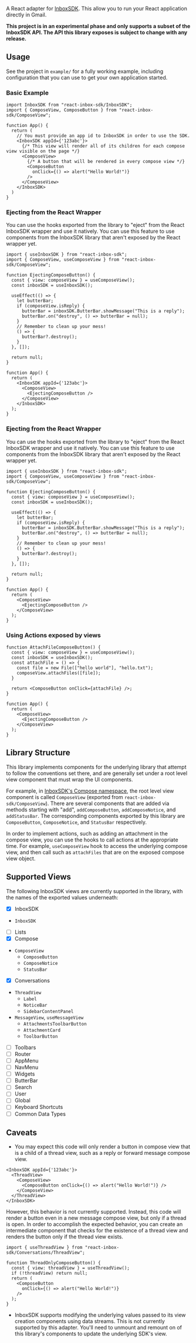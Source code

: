 A React adapter for [InboxSDK](https://inboxsdk.github.io/inboxsdk-docs/). This allow you to run your React application directly in Gmail.

**This project is in an experimental phase and only supports a subset of the InboxSDK API. The API this library exposes is subject to change with any release.**

## Usage
See the project in `example/` for a fully working example, including configuration that you can use to get your own application started.

### Basic Example
```tsx
import InboxSDK from "react-inbox-sdk/InboxSDK";
import { ComposeView, ComposeButton } from "react-inbox-sdk/ComposeView";

function App() {
  return (
    // You must provide an app id to InboxSDK in order to use the SDK.
    <InboxSDK appId={'123abc'}>
      {/* This view will render all of its children for each compose view visible on the page */}
      <ComposeView>
        {/* A button that will be rendered in every compose view */}
        <ComposeButton
          onClick={() => alert("Hello World!")}
        />
      </ComposeView>
    </InboxSDK>
  )
}
```

### Ejecting from the React Wrapper
You can use the hooks exported from the library to "eject" from the React InboxSDK wrapper and use it natively.
You can use this feature to use components from the InboxSDK library that aren't exposed by the React wrapper yet.
```tsx
import { useInboxSDK } from "react-inbox-sdk";
import { ComposeView, useComposeView } from "react-inbox-sdk/ComposeView";

function EjectingComposeButton() {
  const { view: composeView } = useComposeView();
  const inboxSDK = useInboxSDK();

  useEffect(() => {
    let butterBar;
    if (composeView.isReply) {
      butterBar = inboxSDK.ButterBar.showMessage("This is a reply");
      butterBar.on("destroy", () => butterBar = null);
    }
    // Remember to clean up your mess!
    () => {
      butterBar?.destroy();
    }
  }, []);
  
  return null;
}

function App() {
  return (
    <InboxSDK appId={'123abc'}>
      <ComposeView>
        <EjectingComposeButton />
      </ComposeView>
    </InboxSDK>
  );
}
```

### Ejecting from the React Wrapper
You can use the hooks exported from the library to "eject" from the React InboxSDK wrapper and use it natively.
You can use this feature to use components from the InboxSDK library that aren't exposed by the React wrapper yet.
```tsx
import { useInboxSDK } from "react-inbox-sdk";
import { ComposeView, useComposeView } from "react-inbox-sdk/ComposeView";

function EjectingComposeButton() {
  const { view: composeView } = useComposeView();
  const inboxSDK = useInboxSDK();

  useEffect(() => {
    let butterBar;
    if (composeView.isReply) {
      butterBar = inboxSDK.ButterBar.showMessage("This is a reply");
      butterBar.on("destroy", () => butterBar = null);
    }
    // Remember to clean up your mess!
    () => {
      butterBar?.destroy();
    }
  }, []);
  
  return null;
}

function App() {
  return (
    <ComposeView>
      <EjectingComposeButton />
    </ComposeView>
  );
}
```

### Using Actions exposed by views
```tsx
function AttachFileComposeButton() {
  const { view: composeView } = useComposeView();
  const inboxSDK = useInboxSDK();
  const attachFile = () => {
    const file = new File(["hello world"], "hello.txt");
    composeView.attachFiles([file]);
  }
  
  return <ComposeButton onClick={attachFile} />;
}

function App() {
  return (
    <ComposeView>
      <EjectingComposeButton />
    </ComposeView>
  );
}
```


## Library Structure
This library implements components for the underlying library that attempt to follow the conventions set there,
and are generally set under a root level view component that must wrap the UI components.


For example, in [InboxSDK's Compose namespace](https://inboxsdk.github.io/inboxsdk-docs/compose/),
the root level view component is called `ComposeView` (exported from `react-inbox-sdk/ComposeView`).
There are several components that are added via methods starting with "add", `addComposeButton`, `addComposeNotice`, and `addStatusBar`.
The corresponding components exported by this library are `ComposeButton`, `ComposeNotice`, and `StatusBar` respectively.

In order to implement actions, such as adding an attachment in the compose view,
you can use the hooks to call actions at the appropriate time.
For example, `useComposeView` hook to access the underlying compose view,
and then call such as `attachFiles` that are on the exposed compose view object.


## Supported Views
The following InboxSDK views are currently supported in the library, with the names of the exported values underneath:
- [x] InboxSDK
- `InboxSDK`
- [ ] Lists
- [x] Compose
- `ComposeView`
  - `ComposeButton`
  - `ComposeNotice`
  - `StatusBar`
- [x] Conversations
- `ThreadView`
  - `Label`
  - `NoticeBar`
  - `SidebarContentPanel`
- `MessageView`, `useMessageView`
  - `AttachmentsToolbarButton`
  - `AttachmentCard`
  - `ToolbarButton`
- [ ] Toolbars
- [ ] Router
- [ ] AppMenu
- [ ] NavMenu
- [ ] Widgets
- [ ] ButterBar
- [ ] Search
- [ ] User
- [ ] Global
- [ ] Keyboard Shortcuts
- [ ] Common Data Types

## Caveats

- You may expect this code will only render a button in compose view that is a child of a thread view, such as a reply or forward message compose view.
```tsx
<InboxSDK appId={'123abc'}>
  <ThreadView>
    <ComposeView>
      <ComposeButton onClick={() => alert("Hello World!")} />
    </ComposeView>
  </ThreadView>
</InboxSDK>
```
However, this behavior is not currently supported. Instead, this code will render a button even
in a new message compose view, but only if a thread is open.
In order to accomplish the expected behavior, you can create an intermediate component that checks
for the existence of a thread view and renders the button only if the thread view exists.
```tsx
import { useThreadView } from "react-inbox-sdk/Conversations/ThreadView";

function ThreadOnlyComposeButton() {
  const { view: threadView } = useThreadView();
  if (!threadView) return null;
  return (
    <ComposeButton
      onClick={() => alert("Hello World!")}
    />
  );
}
```

- InboxSDK supports modifying the underlying values passed to its view creation components using
data streams. This is not currently supported by this adapter. You'll need to unmount and remount
on of this library's components to update the underlying SDK's view.
